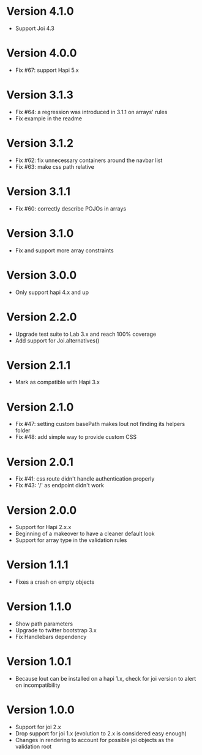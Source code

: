 # Version 4.1.0
- Support Joi 4.3

# Version 4.0.0
- Fix #67: support Hapi 5.x

# Version 3.1.3
- Fix #64: a regression was introduced in 3.1.1 on arrays' rules
- Fix example in the readme

# Version 3.1.2
- Fix #62: fix unnecessary containers around the navbar list
- Fix #63: make css path relative

# Version 3.1.1
- Fix #60: correctly describe POJOs in arrays

# Version 3.1.0
- Fix and support more array constraints

# Version 3.0.0
- Only support hapi 4.x and up

# Version 2.2.0
- Upgrade test suite to Lab 3.x and reach 100% coverage
- Add support for Joi.alternatives()

# Version 2.1.1
- Mark as compatible with Hapi 3.x

# Version 2.1.0
- Fix #47: setting custom basePath makes lout not finding its helpers folder
- Fix #48: add simple way to provide custom CSS

# Version 2.0.1
- Fix #41: css route didn't handle authentication properly
- Fix #43: '/' as endpoint didn't work

# Version 2.0.0
- Support for Hapi 2.x.x
- Beginning of a makeover to have a cleaner default look
- Support for array type in the validation rules

# Version 1.1.1
- Fixes a crash on empty objects

# Version 1.1.0
- Show path parameters
- Upgrade to twitter bootstrap 3.x
- Fix Handlebars dependency

# Version 1.0.1
- Because lout can be installed on a hapi 1.x, check for joi version to alert on incompatibility

# Version 1.0.0

- Support for joi 2.x
- Drop support for joi 1.x (evolution to 2.x is considered easy enough)
- Changes in rendering to account for possible joi objects as the validation root
